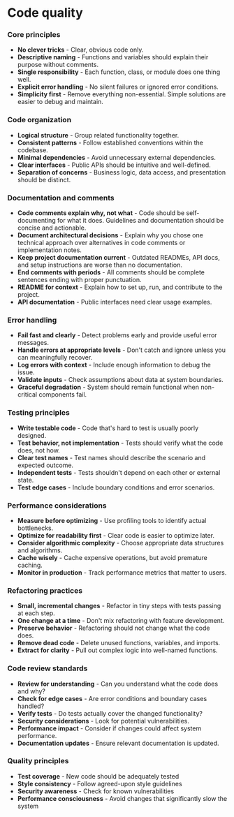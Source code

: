 # Code quality

### Core principles

- **No clever tricks** - Clear, obvious code only.
- **Descriptive naming** - Functions and variables should explain their purpose without comments.
- **Single responsibility** - Each function, class, or module does one thing well.
- **Explicit error handling** - No silent failures or ignored error conditions.
- **Simplicity first** - Remove everything non-essential. Simple solutions are easier to debug and maintain.

### Code organization

- **Logical structure** - Group related functionality together.
- **Consistent patterns** - Follow established conventions within the codebase.
- **Minimal dependencies** - Avoid unnecessary external dependencies.
- **Clear interfaces** - Public APIs should be intuitive and well-defined.
- **Separation of concerns** - Business logic, data access, and presentation should be distinct.

### Documentation and comments

- **Code comments explain why, not what** - Code should be self-documenting for what it does. Guidelines and documentation should be concise and actionable.
- **Document architectural decisions** - Explain why you chose one technical approach over alternatives in code comments or implementation notes.
- **Keep project documentation current** - Outdated READMEs, API docs, and setup instructions are worse than no documentation.
- **End comments with periods** - All comments should be complete sentences ending with proper punctuation.
- **README for context** - Explain how to set up, run, and contribute to the project.
- **API documentation** - Public interfaces need clear usage examples.

### Error handling

- **Fail fast and clearly** - Detect problems early and provide useful error messages.
- **Handle errors at appropriate levels** - Don't catch and ignore unless you can meaningfully recover.
- **Log errors with context** - Include enough information to debug the issue.
- **Validate inputs** - Check assumptions about data at system boundaries.
- **Graceful degradation** - System should remain functional when non-critical components fail.

### Testing principles

- **Write testable code** - Code that's hard to test is usually poorly designed.
- **Test behavior, not implementation** - Tests should verify what the code does, not how.
- **Clear test names** - Test names should describe the scenario and expected outcome.
- **Independent tests** - Tests shouldn't depend on each other or external state.
- **Test edge cases** - Include boundary conditions and error scenarios.

### Performance considerations

- **Measure before optimizing** - Use profiling tools to identify actual bottlenecks.
- **Optimize for readability first** - Clear code is easier to optimize later.
- **Consider algorithmic complexity** - Choose appropriate data structures and algorithms.
- **Cache wisely** - Cache expensive operations, but avoid premature caching.
- **Monitor in production** - Track performance metrics that matter to users.

### Refactoring practices

- **Small, incremental changes** - Refactor in tiny steps with tests passing at each step.
- **One change at a time** - Don't mix refactoring with feature development.
- **Preserve behavior** - Refactoring should not change what the code does.
- **Remove dead code** - Delete unused functions, variables, and imports.
- **Extract for clarity** - Pull out complex logic into well-named functions.

### Code review standards

- **Review for understanding** - Can you understand what the code does and why?
- **Check for edge cases** - Are error conditions and boundary cases handled?
- **Verify tests** - Do tests actually cover the changed functionality?
- **Security considerations** - Look for potential vulnerabilities.
- **Performance impact** - Consider if changes could affect system performance.
- **Documentation updates** - Ensure relevant documentation is updated.

### Quality principles

- **Test coverage** - New code should be adequately tested
- **Style consistency** - Follow agreed-upon style guidelines
- **Security awareness** - Check for known vulnerabilities
- **Performance consciousness** - Avoid changes that significantly slow the system
